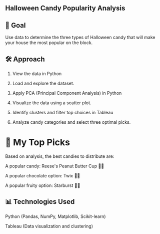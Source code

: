 ## Halloween Candy Popularity Analysis

## 🎯 Goal

Use data to determine the three types of Halloween candy that will make your house the most popular on the block.

## 🛠️ Approach

1. View the data in Python

2. Load and explore the dataset.

3. Apply PCA (Principal Component Analysis) in Python

4. Visualize the data using a scatter plot.

5. Identify clusters and filter top choices in Tableau

6. Analyze candy categories and select three optimal picks.

# 🍬 My Top Picks

Based on analysis, the best candies to distribute are:

A popular candy: Reese's Peanut Butter Cup 🥜🍫

A popular chocolate option: Twix 🍪🍫

A popular fruity option: Starburst 🍓🍋

## 📊 Technologies Used

Python (Pandas, NumPy, Matplotlib, Scikit-learn)

Tableau (Data visualization and clustering)

